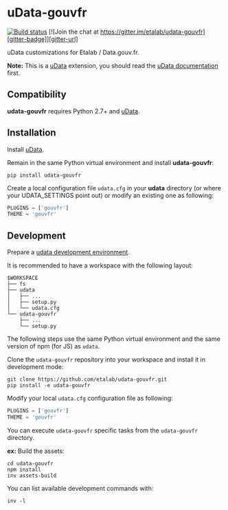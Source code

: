 # uData-gouvfr

[![Build status][circleci-badge]][circleci-url]
[![Join the chat at https://gitter.im/etalab/udata-gouvfr][gitter-badge]][gitter-url]

uData customizations for Etalab / Data.gouv.fr.

**Note:** This is a [uData][] extension, you should read the [uData documentation][udata-doc] first.

## Compatibility

**udata-gouvfr** requires Python 2.7+ and [uData][].


## Installation

Install [uData][].

Remain in the same Python virtual environment
and install **udata-gouvfr**:

```shell
pip install udata-gouvfr
```

Create a local configuration file `udata.cfg` in your **udata** directory
(or where your UDATA_SETTINGS point out) or modify an existing one as following:

```python
PLUGINS = ['gouvfr']
THEME = 'gouvfr'
```

## Development

Prepare a [udata development environment][udata-develop].

It is recommended to have a workspace with the following layout:

```shell
$WORKSPACE
├── fs
├── udata
│   ├── ...
│   ├── setup.py
│   └── udata.cfg
└── udata-gouvfr
    ├── ...
    └── setup.py
```

The following steps use the same Python virtual environment
and the same version of npm (for JS) as `udata`.

Clone the `udata-gouvfr` repository into your workspace
and install it in development mode:

```shell
git clone https://github.com/etalab/udata-gouvfr.git
pip install -e udata-gouvfr
```

Modify your local `udata.cfg` configuration file as following:

```python
PLUGINS = ['gouvfr']
THEME = 'gouvfr'
```

You can execute `udata-gouvfr` specific tasks from the `udata-gouvfr` directory.

**ex:** Build the assets:

```shell
cd udata-gouvfr
npm install
inv assets-build
```

You can list available development commands with:

```shell
inv -l
```


[circleci-url]: https://circleci.com/gh/etalab/udata-gouvfr
[circleci-badge]: https://circleci.com/gh/etalab/udata-gouvfr.svg?style=shield
[gitter-badge]: https://badges.gitter.im/Join%20Chat.svg
[gitter-url]: https://gitter.im/etalab/udata-gouvfr
[uData]: https://github.com/opendatateam/udata
[udata-doc]: http://udata.readthedocs.io/en/stable/
[udata-develop]: http://udata.readthedocs.io/en/stable/development-environment/

